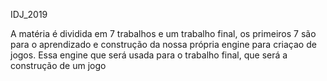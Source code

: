 IDJ_2019


A matéria é dividida em 7 trabalhos e um trabalho final, os primeiros 7 são para o aprendizado e construção da nossa própria engine para criaçao de jogos. Essa engine que será usada para o trabalho final, que será a construção de um jogo
